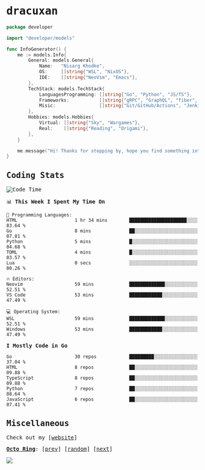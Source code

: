 <!-- Banner -->
<!--
<img src="https://i.imgur.com/mz4ym1F.png" style="max-height:550px"/>
-->


<samp>
	
<!-- Coded Intro -->
	
# dracuxan

```go
package developer

import "developer/models"

func InfoGenerator() {
	me := models.Info{
		General: models.General{
			Name:   "Nisarg Khodke",
			OS:     []string{"WSL", "NixOS"},
			IDE:    []string{"NeoVim", "Emacs"},
		},
		TechStack: models.TechStack{
			LanguagesProgramming: []string{"Go", "Python", "JS/TS"},
			Frameworks: 	      []string{"gRPC", "GraphQL", "fiber", "flask", "React.js", "Next.js"},
			Misic:                []string{"Git/GitHub/Actions", "Jenkins", "Docker"},
		},
		Hobbies: models.Hobbies{
			Virtual: []string{"Sky", "Wargames"},
			Real:    []string{"Reading", "Origami"},
		},		
	}

	me.message("Hi! Thanks for stopping by, hope you find something interesting!") 
}
```

## Coding Stats


<!--START_SECTION:waka-->
![Code Time](http://img.shields.io/badge/Code%20Time-335%20hrs%2048%20mins-blue)

📊 **This Week I Spent My Time On** 

```text
💬 Programming Languages: 
HTML                     1 hr 34 mins        █████████████████████░░░░   83.64 % 
Go                       8 mins              ██░░░░░░░░░░░░░░░░░░░░░░░   07.81 % 
Python                   5 mins              █░░░░░░░░░░░░░░░░░░░░░░░░   04.68 % 
TOML                     4 mins              █░░░░░░░░░░░░░░░░░░░░░░░░   03.57 % 
Lua                      0 secs              ░░░░░░░░░░░░░░░░░░░░░░░░░   00.26 % 

🔥 Editors: 
Neovim                   59 mins             █████████████░░░░░░░░░░░░   52.51 % 
VS Code                  53 mins             ████████████░░░░░░░░░░░░░   47.49 % 

💻 Operating System: 
WSL                      59 mins             █████████████░░░░░░░░░░░░   52.51 % 
Windows                  53 mins             ████████████░░░░░░░░░░░░░   47.49 % 
```

**I Mostly Code in Go** 

```text
Go                       30 repos            █████████░░░░░░░░░░░░░░░░   37.04 % 
HTML                     8 repos             ██░░░░░░░░░░░░░░░░░░░░░░░   09.88 % 
TypeScript               8 repos             ██░░░░░░░░░░░░░░░░░░░░░░░   09.88 % 
Python                   7 repos             ██░░░░░░░░░░░░░░░░░░░░░░░   08.64 % 
JavaScript               6 repos             ██░░░░░░░░░░░░░░░░░░░░░░░   07.41 % 
```




<!--END_SECTION:waka-->

## Miscellaneous

Check out my [[website](https://bynisarg.in/)]

[**Octo Ring**](https://octo-ring.com/):
[[prev](https://octo-ring.com/p/dracuxan/prev)]  [[random](https://octo-ring.com/p/dracuxan/random)]  [[next](https://octo-ring.com/p/dracuxan/next)]

![](https://komarev.com/ghpvc/?username=dracuxan&style=flat-square)

</samp>
